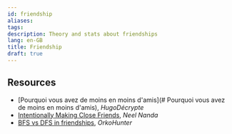 ```yaml
---
id: friendship
aliases: 
tags: 
description: Theory and stats about friendships
lang: en-GB
title: Friendship
draft: true
---
```


## Resources

- [Pourquoi vous avez de moins en moins d'amis](# Pourquoi vous avez de moins en moins d'amis), _HugoDécrypte_
- [Intentionally Making Close Friends](https://www.neelnanda.io/blog/43-making-friends), _Neel Nanda_
- [BFS vs DFS in friendships](https://orkohunter.net/blog/bfs-vs-dfs-in-friendships/), _OrkoHunter_




